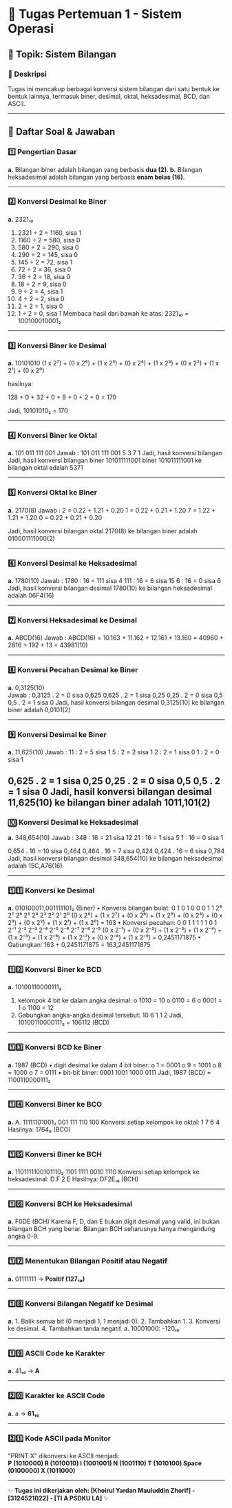 # 📌 Tugas Pertemuan 1 - Sistem Operasi

## 📖 Topik: Sistem Bilangan

### 📌 Deskripsi
Tugas ini mencakup berbagai konversi sistem bilangan dari satu bentuk ke bentuk lainnya, termasuk biner, desimal, oktal, heksadesimal, BCD, dan ASCII.

---

## 🔢 **Daftar Soal & Jawaban**

### 1️⃣ **Pengertian Dasar**
**a.** Bilangan biner adalah bilangan yang berbasis **dua (2)**.
**b.** Bilangan heksadesimal adalah bilangan yang berbasis **enam belas (16)**.

---

### 2️⃣ **Konversi Desimal ke Biner**
**a.** 2321₁₀ 
1.	2321 ÷ 2 = 1160, sisa 1
2.	1160 ÷ 2 = 580, sisa 0
3.	580 ÷ 2 = 290, sisa 0
4.	290 ÷ 2 = 145, sisa 0
5.	145 ÷ 2 = 72, sisa 1
6.	72 ÷ 2 = 36, sisa 0
7.	36 ÷ 2 = 18, sisa 0
8.	18 ÷ 2 = 9, sisa 0
9.	9 ÷ 2 = 4, sisa 1
10.	4 ÷ 2 = 2, sisa 0
11.	2 ÷ 2 = 1, sisa 0
12.	1 ÷ 2 = 0, sisa 1
Membaca hasil dari bawah ke atas:
2321₁₀ = 100100010001₂


---

### 3️⃣ **Konversi Biner ke Desimal**
**a.** 10101010
(1 x 2⁷) + (0 x 2⁶) + (1 x 2⁵) + (0 x 2⁴) + (1 x 2³) + (0 x 2²) + (1 x 2¹) + (0 x 2⁰)

hasilnya:

128 + 0 + 32 + 0 + 8 + 0 + 2 + 0 = 170

Jadi, 10101010₂ = 170


---

### 4️⃣ **Konversi Biner ke Oktal**
**a.** 101 011 111 001
Jawab :
 101    011    111    001 
  5      3      7      1
Jadi, hasil konversi bilangan Jadi, hasil konversi bilangan biner 101011111001 biner 101011111001 ke bilangan oktal adalah 5371

---

### 5️⃣ **Konversi Oktal ke Biner**
**a.** 2170(8)
Jawab :
2 = 0.22 + 1.21 + 0.20
1 = 0.22 + 0.21 + 1.20
7 = 1.22 + 1.21 + 1.20
0 = 0.22 + 0.21 + 0.20

Jadi, hasil konversi bilangan oktal 2170(8) ke bilangan biner adalah 010001111000(2)


---

### 6️⃣ **Konversi Desimal ke Heksadesimal**
**a.** 1780(10)
Jawab :	1780	: 16 = 111 sisa 4
111	: 16 = 6	sisa 15
6	: 16 = 0	sisa 6
Jadi, hasil konversi bilangan desimal 1780(10) ke bilangan heksadesimal adalah 06F4(16)


---

### 7️⃣ **Konversi Heksadesimal ke Desimal**
**a.** ABCD(16)
Jawab  :	ABCD(16) = 10.163 + 11.162 + 12.161 + 13.160
= 40960 + 2816	+ 192	+ 13
= 43981(10)


---

### 8️⃣ **Konversi Pecahan Desimal ke Biner**
**a.** 0,3125(10)	
Jawab :	0,3125	. 2 = 0	sisa 0,625
	0,625	. 2 = 1	sisa 0,25
	0,25	. 2 = 0	sisa 0,5
	0,5	. 2 = 1	sisa 0
Jadi, hasil konversi bilangan desimal 0,3125(10) ke bilangan biner adalah 0,0101(2)


---

### 9️⃣ **Konversi Desimal ke Biner**
**a.** 11,625(10)
Jawab :	11	: 2 = 5 sisa 1
5	: 2 = 2 sisa 1
2	: 2 = 1 sisa 0
1	: 2 = 0 sisa 1

0,625	. 2 = 1	sisa 0,25
0,25	. 2 = 0	sisa 0,5
0,5	. 2 = 1	sisa 0
Jadi, hasil konversi bilangan desimal 11,625(10) ke bilangan biner adalah 1011,101(2) 
---

### 🔟 **Konversi Desimal ke Heksadesimal**
**a.** 348,654(10)
Jawab :	
348	: 16 = 21 sisa 12
21	: 16 = 1	sisa 5
1	: 16 = 0	sisa 1

0,654	. 16 = 10 sisa 0,464
0,464	. 16 = 7	sisa 0,424
0,424	. 16 = 6	sisa 0,784
Jadi, hasil konversi bilangan desimal 348,654(10) ke bilangan heksadesimal adalah 15C,A76(16)


---

### 1️⃣1️⃣ **Konversi ke Desimal**
**a.** 010100011,001111101₂ (Biner)
•	Konversi bilangan bulat:
0   1   0   1   0   0   0   1   1
2⁸  2⁷  2⁶  2⁵  2⁴  2³  2²  2¹  2⁰
(0 x 2⁸) + (1 x 2⁷) + (0 x 2⁶) + (1 x 2⁵) + (0 x 2⁴) + (0 x 2³) + (0 x 2²) + (1 x 2¹) + (1 x 2⁰) = 163
•	Konversi pecahan:
0   0   1   1   1   1   1   0   1
2⁻¹ 2⁻² 2⁻³ 2⁻⁴ 2⁻⁵ 2⁻⁶ 2⁻⁷ 2⁻⁸ 2⁻⁹
(0 x 2⁻¹) + (0 x 2⁻²) + (1 x 2⁻³) + (1 x 2⁻⁴) + (1 x 2⁻⁵) + (1 x 2⁻⁶) + (1 x 2⁻⁷) + (0 x 2⁻⁸) + (1 x 2⁻⁹) = 0,2451171875
•	Gabungkan: 163 + 0,2451171875 = 163,2451171875

---

### 1️⃣2️⃣ **Konversi Biner ke BCD**
**a.** 10100110000111₂
1.	kelompok 4 bit ke dalam angka desimal:
o	1010 = 10
o	0110 = 6
o	0001 = 1
o	1100 = 12 
2.	Gabungkan angka-angka desimal tersebut: 10 6 1 1 2
Jadi, 10100110000111₂ = 106112 (BCD)


---

### 1️⃣3️⃣ **Konversi BCD ke Biner**
**a.** 1987 (BCD)
•	digit desimal ke dalam 4 bit biner:
o	1 = 0001
o	9 = 1001
o	8 = 1000
o	7 = 0111
•	bit-bit biner: 0001 1001 1000 0111
Jadi, 1987 (BCD) = 1100110000111₂

---

### 1️⃣4️⃣ **Konversi Biner ke BCO**
**a.** A.  11111101001₂
001 111 110 100 
Konversi setiap kelompok ke oktal: 1 7 6 4
Hasilnya: 1764₈ (BCO)


---

### 1️⃣5️⃣ **Konversi Biner ke BCH**
**a.** 1101111100101110₂
1101 1111 0010 1110
Konversi setiap kelompok ke heksadesimal: D F 2 E
Hasilnya: DF2E₁₆ (BCH)


---

### 1️⃣6️⃣ **Konversi BCH ke Heksadesimal**
**a.** F0DE (BCH)
Karena F, D, dan E bukan digit desimal yang valid, ini bukan bilangan BCH yang benar. Bilangan BCH seharusnya hanya mengandung angka 0-9.


---

### 1️⃣7️⃣ **Menentukan Bilangan Positif atau Negatif**
**a.** 01111111 → **Positif (127₁₀)**  


---

### 1️⃣8️⃣ **Konversi Bilangan Negatif ke Desimal**
**a.** 1.	Balik semua bit (0 menjadi 1, 1 menjadi 0).
2.	Tambahkan 1.
3.	Konversi ke desimal.
4.	Tambahkan tanda negatif.
a. 10001000: -120₁₀ 


---

### 1️⃣9️⃣ **ASCII Code ke Karakter**
**a.** 41₁₆ → **A**   

---

### 2️⃣0️⃣ **Karakter ke ASCII Code**
**a.** a → **61₁₆**  

---

### 2️⃣1️⃣ **Kode ASCII pada Monitor**
"PRINT X" dikonversi ke ASCII menjadi:  
**P (1010000) R (1010010) I (1001001) N (1001110) T (1010100) Space (0100000) X (1011000)**  

---

✨ **Tugas ini dikerjakan oleh: [Khoirul Yardan Mauluddin Zhorif] - [3124521022] - [TI A PSDKU LA]** ✨

